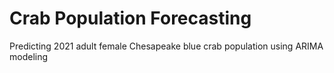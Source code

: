 <H1> Crab Population Forecasting </H1> 

Predicting 2021 adult female Chesapeake blue crab population using ARIMA modeling 
